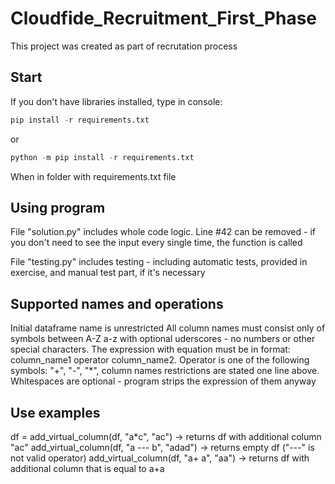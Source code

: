 # Cloudfide_Recruitment_First_Phase
This project was created as part of recrutation process

## Start ##

If you don't have libraries installed, type in console:
```python
pip install -r requirements.txt
```
or
```python
python -m pip install -r requirements.txt
```
When in folder with requirements.txt file

## Using program ##

File "solution.py" includes whole code logic. Line #42 can be removed - if you don't need to see the input every single time, the function is called

File "testing.py" includes testing - including automatic tests, provided in exercise, and manual test part, if it's necessary

## Supported names and operations ##

Initial dataframe name is unrestricted
All column names must consist only of symbols between A-Z a-z with optional uderscores - no numbers or other special characters.
The expression with equation must be in format: column_name1 operator column_name2. Operator is one of the following symbols: "+", "-", "*", column names restrictions are stated one line above. Whitespaces are optional - program strips the expression of them anyway

## Use examples ##

df = add_virtual_column(df, "a*c", "ac") -> returns df with additional column "ac"
add_virtual_column(df, "a --- b", "adad") -> returns empty df ("---" is not valid operator)
add_virtual_column(df, "a+               a", "aa") -> returns df with additional column that is equal to a+a
